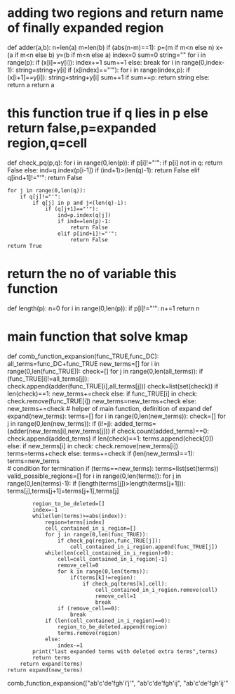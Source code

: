 # adding two regions and return name of finally expanded region
def adder(a,b):
    n=len(a)
    m=len(b)
    if (abs(n-m)==1):
        p=(m if m<n else n)
        x=(a if m<n else b)
        y=(b if m<n else a)
        index=0
        sum=0
        string=""
        for i in range(p):
            if (x[i]==y[i]):
                index+=1
                sum+=1
            else:
                break
        for i in range(0,index-1):
            string=string+y[i]
        if (x[index]=="'"):
            for i in range(index,p):
                if (x[i+1]==y[i]):
                    string=string+y[i]
                    sum+=1
        if sum==p:
            return string
        else:
            return a
    return a
# this function true if q lies in p else return false,p=expanded region,q=cell 
def check_pq(p,q):
    for i in range(0,len(p)):
        if p[i]!="'":
            if p[i] not in q:
                return False
        else:
            ind=q.index(p[i-1])
            if (ind+1)>(len(q)-1):
                return False
            elif q[ind+1]!="'":
                return False

    for j in range(0,len(q)):
        if q[j]!="'":
            if q[j] in p and j<(len(q)-1):
                if (q[j+1]=="'"):
                    ind=p.index(q[j])
                    if ind==len(p)-1:
                        return False
                    elif p[ind+1]!="'":
                        return False           
    return True

# return the no of variable this function
def length(p):
    n=0
    for i in range(0,len(p)):
        if p[i]!="'":
            n+=1
    return n

# main function that solve kmap
def comb_function_expansion(func_TRUE,func_DC):
    all_terms=func_DC+func_TRUE
    new_terms=[]
    for i in range(0,len(func_TRUE)):
        check=[]
        for j in range(0,len(all_terms)):
            if (func_TRUE[i]!=all_terms[j]):
                check.append(adder(func_TRUE[i],all_terms[j]))
        check=list(set(check))
        if len(check)==1:
            new_terms+=check
        else:
            if func_TRUE[i] in check:
                check.remove(func_TRUE[i])
                new_terms=new_terms+check
            else:
                new_terms+=check
    # helper of main function, definition of expand
    def expand(new_terms):
        terms=[]
        for i in range(0,len(new_terms)):
            check=[]
            for j in range(0,len(new_terms)):
                if (i!=j):
                    added_terms=(adder(new_terms[i],new_terms[j]))
                    if check.count(added_terms)==0:
                        check.append(added_terms)
            if len(check)==1:
                terms.append(check[0])
            else:
                if new_terms[i] in check:
                    check.remove(new_terms[i])
                    terms=terms+check
                else:
                    terms+=check
        if (len(new_terms)==1):
            terms=new_terms    
        # condition for termination
        if (terms==new_terms):
            terms=list(set(terms))
            valid_possible_regions=[]
            for i in range(0,len(terms)):
                for j in range(0,len(terms)-1):
                    if (length(terms[j])>length(terms[j+1])):
                        terms[j],terms[j+1]=terms[j+1],terms[j]

            region_to_be_deleted=[]
            index=-1
            while(len(terms)>=abs(index)):
                region=terms[index]
                cell_contained_in_i_region=[]
                for j in range(0,len(func_TRUE)):
                    if check_pq(region,func_TRUE[j]):
                        cell_contained_in_i_region.append(func_TRUE[j])
                while(len(cell_contained_in_i_region)>0):
                    cell=cell_contained_in_i_region[-1]
                    remove_cell=0
                    for k in range(0,len(terms)):
                        if(terms[k]!=region):
                            if check_pq(terms[k],cell):
                                cell_contained_in_i_region.remove(cell)
                                remove_cell=1
                                break
                    if (remove_cell==0):
                        break
                if (len(cell_contained_in_i_region)==0):
                    region_to_be_deleted.append(region)
                    terms.remove(region)
                else:
                    index-=1
            print("last expanded terms with deleted extra terms",terms)
            return terms
        return expand(terms)
    return expand(new_terms)
        

comb_function_expansion(["ab'c'de'fgh'i'j'", "ab'c'de'fgh'ij", "ab'c'de'fgh'ij'"
